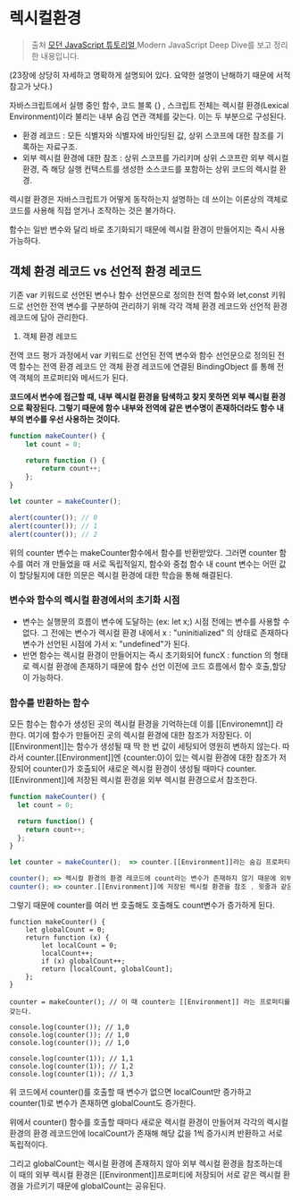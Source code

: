 # 렉시컬환경

> 출처 [모던 JavaScript 튜토리얼](https://ko.javascript.info/),Modern JavaScript Deep Dive를 보고 정리한 내용입니다.

(23장에 상당히 자세하고 명확하게 설명되어 있다. 요약한 설명이 난해하기 때문에 서적 참고가 낫다.)

자바스크립트에서 실행 중인 함수, 코드 블록 {} , 스크립트 전체는 렉시컬 환경(Lexical Environment)이라 불리는 내부 숨김 연관 객체를 갖는다. 이는 두 부분으로 구성된다.

-   환경 레코드 : 모든 식별자와 식별자에 바인딩된 값, 상위 스코프에 대한 참조를 기록하는 자료구조.
-   외부 렉시컬 환경에 대한 참조 : 상위 스코프를 가리키며 상위 스코프란 외부 렉시컬 환경, 즉 해당 실행 컨텍스트를 생성한 소스코드를 포함하는 상위 코드의 렉시컬 환경.

렉시컬 환경은 자바스크립트가 어떻게 동작하는지 설명하는 데 쓰이는 이론상의 객체로 코드를 사용해 직접 얻거나 조작하는 것은 불가하다.

함수는 일반 변수와 달리 바로 초기화되기 때문에 렉시컬 환경이 만들어지는 즉시 사용가능하다.

## 객체 환경 레코드 vs 선언적 환경 레코드

기존 var 키워드로 선언된 변수나 함수 선언문으로 정의한 전역 함수와 let,const 키워드로 선언한 전역 변수를 구분하여 관리하기 위해 각각 객체 환경 레코드와 선언적 환경 레코드에 담아 관리한다.

1. 객체 환경 레코드

전역 코드 평가 과정에서 var 키워드로 선언된 전역 변수와 함수 선언문으로 정의된 전역 함수는 전역 환경 레코드 안 객체 환경 레코드에 연결된 BindingObject 를 통해 전역 객체의 프로퍼티와 메서드가 된다.

**코드에서 변수에 접근할 때, 내부 렉시컬 환경을 탐색하고 찾지 못하면 외부 렉시컬 환경으로 확장된다. 그렇기 때문에 함수 내부와 전역에 같은 변수명이 존재하더라도 함수 내부의 변수를 우선 사용하는 것이다.**

```js
function makeCounter() {
    let count = 0;

    return function () {
        return count++;
    };
}

let counter = makeCounter();

alert(counter()); // 0
alert(counter()); // 1
alert(counter()); // 2
```

위의 counter 변수는 makeCounter함수에서 함수를 반환받았다. 그러면 counter 함수를 여러 개 만들었을 때 서로 독립적일지, 함수와 중첩 함수 내 count 변수는 어떤 값이 할당될지에 대한 의문은 렉시컬 환경에 대한 학습을 통해 해결된다.

### 변수와 함수의 렉시컬 환경에서의 초기화 시점

-   변수는 실행문의 흐름이 변수에 도달하는 (ex: let x;) 시점 전에는 변수를 사용할 수 없다. 그 전에는 변수가 렉시컬 환경 내에서 x : "uninitialized" 의 상태로 존재하다 변수가 선언된 시점에 가서 x: "undefined"가 된다.
-   반면 함수는 렉시컬 환경이 만들어지는 즉시 초기화되어 funcX : function 의 형태로 렉시컬 환경에 존재하기 때문에 함수 선언 이전에 코드 흐름에서 함수 호출,할당이 가능하다.

### 함수를 반환하는 함수

모든 함수는 함수가 생성된 곳의 렉시컬 환경을 기억하는데 이를 [[Environemnt]] 라 한다. 여기에 함수가 만들어진 곳의 렉시컬 환경에 대한 참조가 저장된다. 이 [[Environment]]는 함수가 생성될 때 딱 한 번 값이 세팅되어 영원히 변하지 않는다.
따라서 counter.[[Environment]]엔 {counter:0}이 있는 렉시컬 환경에 대한 참조가 저장되어 counter()가 호출되어 새로운 렉시컬 환경이 생성될 때마다 counter.[[Environment]]에 저장된 렉시컬 환경을 외부 렉시컬 환경으로서 참조한다.

```js
function makeCounter() {
  let count = 0;

  return function() {
    return count++;
  };
}

let counter = makeCounter();  => counter.[[Environment]]라는 숨김 프로퍼티를 생성해 함수가 만들어진 곳의 렉시컬 환경에 대한 참조를 저장

counter(); => 렉시컬 환경의 환경 레코드에 count라는 변수가 존재하지 않기 때문에 외부 렉시컬 환경을 참조하는데 이 때 counter.[[Environment]]에 저장된 렉시컬 환경을 참조
counter(); => counter.[[Environment]]에 저장된 렉시컬 환경을 참조 , 윗줄과 같은 환경을 참조한다.

```

그렇기 때문에 counter를 여러 번 호출해도 호출해도 count변수가 증가하게 된다.

```
function makeCounter() {
    let globalCount = 0;
    return function (x) {
        let localCount = 0;
        localCount++;
        if (x) globalCount++;
        return [localCount, globalCount];
    };
}

counter = makeCounter(); // 이 때 counter는 [[Environment]] 라는 프로퍼티를 갖는다.

console.log(counter()); // 1,0
console.log(counter()); // 1,0
console.log(counter()); // 1,0

console.log(counter(1)); // 1,1
console.log(counter(1)); // 1,2
console.log(counter(1)); // 1,3
```

위 코드에서 counter()를 호출할 때 변수가 없으면 localCount만 증가하고 counter(1)로 변수가 존재하면 globalCount도 증가한다.

위에서 counter() 함수를 호출할 때마다 새로운 렉시컬 환경이 만들어져 각각의 렉시컬 환경의 환경 레코드안에 localCount가 존재해 해당 값을 1씩 증가시켜 반환하고 서로 독립적이다.

그리고 globalCount는 렉시컬 환경에 존재하지 않아 외부 렉시컬 환경을 참조하는데 이 때의 외부 렉시컬 환경은 [[Environment]]프로퍼티에 저장되어 서로 같은 렉시컬 환경을 가르키기 때문에 globalCount는 공유된다.

